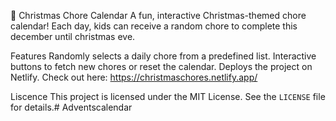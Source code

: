 🎄 Christmas Chore Calendar 
A fun, interactive Christmas-themed chore calendar! Each day, kids can receive a random chore to complete this december until christmas eve.

Features
Randomly selects a daily chore from a predefined list.
Interactive buttons to fetch new chores or reset the calendar.
Deploys the project on Netlify.
Check out here:
https://christmaschores.netlify.app/

Liscence
This project is licensed under the MIT License. See the `LICENSE` file for details.#   A d v e n t s c a l e n d a r 
 
 
